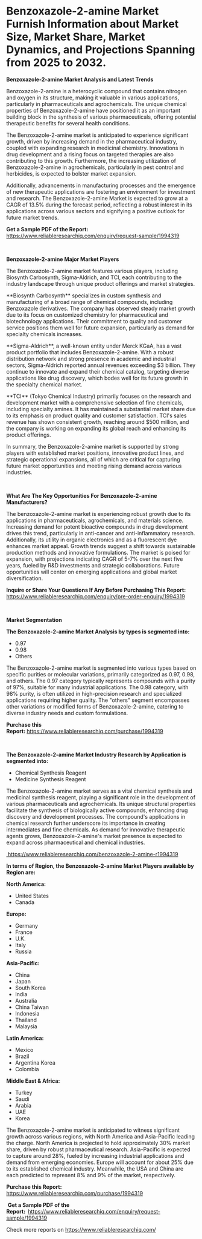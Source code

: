 <p><h1>Benzoxazole-2-amine Market Furnish Information about Market Size, Market Share, Market Dynamics, and Projections Spanning from 2025 to 2032.</h1></p><p><strong>Benzoxazole-2-amine Market Analysis and Latest Trends</strong></p>
<p><p>Benzoxazole-2-amine is a heterocyclic compound that contains nitrogen and oxygen in its structure, making it valuable in various applications, particularly in pharmaceuticals and agrochemicals. The unique chemical properties of Benzoxazole-2-amine have positioned it as an important building block in the synthesis of various pharmaceuticals, offering potential therapeutic benefits for several health conditions.</p><p>The Benzoxazole-2-amine market is anticipated to experience significant growth, driven by increasing demand in the pharmaceutical industry, coupled with expanding research in medicinal chemistry. Innovations in drug development and a rising focus on targeted therapies are also contributing to this growth. Furthermore, the increasing utilization of Benzoxazole-2-amine in agrochemicals, particularly in pest control and herbicides, is expected to bolster market expansion.</p><p>Additionally, advancements in manufacturing processes and the emergence of new therapeutic applications are fostering an environment for investment and research. The Benzoxazole-2-amine Market is expected to grow at a CAGR of 13.5% during the forecast period, reflecting a robust interest in its applications across various sectors and signifying a positive outlook for future market trends.</p></p>
<p><strong>Get a Sample PDF of the Report:&nbsp;</strong> <a href="https://www.reliableresearchiq.com/enquiry/request-sample/1994319?utm_campaign=3174&utm_medium=2&utm_source=Github&utm_content=ia&utm_term=03042025&utm_id=benzoxazole-2-amine">https://www.reliableresearchiq.com/enquiry/request-sample/1994319</a></p>
<p>&nbsp;</p>
<p><strong>Benzoxazole-2-amine Major Market Players</strong></p>
<p><p>The Benzoxazole-2-amine market features various players, including Biosynth Carbosynth, Sigma-Aldrich, and TCI, each contributing to the industry landscape through unique product offerings and market strategies.</p><p>**Biosynth Carbosynth** specializes in custom synthesis and manufacturing of a broad range of chemical compounds, including Benzoxazole derivatives. The company has observed steady market growth due to its focus on customized chemistry for pharmaceutical and biotechnology applications. Their commitment to quality and customer service positions them well for future expansion, particularly as demand for specialty chemicals increases.</p><p>**Sigma-Aldrich**, a well-known entity under Merck KGaA, has a vast product portfolio that includes Benzoxazole-2-amine. With a robust distribution network and strong presence in academic and industrial sectors, Sigma-Aldrich reported annual revenues exceeding $3 billion. They continue to innovate and expand their chemical catalog, targeting diverse applications like drug discovery, which bodes well for its future growth in the specialty chemical market.</p><p>**TCI** (Tokyo Chemical Industry) primarily focuses on the research and development market with a comprehensive selection of fine chemicals, including specialty amines. It has maintained a substantial market share due to its emphasis on product quality and customer satisfaction. TCI's sales revenue has shown consistent growth, reaching around $500 million, and the company is working on expanding its global reach and enhancing its product offerings.</p><p>In summary, the Benzoxazole-2-amine market is supported by strong players with established market positions, innovative product lines, and strategic operational expansions, all of which are critical for capturing future market opportunities and meeting rising demand across various industries.</p></p>
<p>&nbsp;</p>
<p><strong>What Are The Key Opportunities For Benzoxazole-2-amine Manufacturers?</strong></p>
<p><p>The benzoxazole-2-amine market is experiencing robust growth due to its applications in pharmaceuticals, agrochemicals, and materials science. Increasing demand for potent bioactive compounds in drug development drives this trend, particularly in anti-cancer and anti-inflammatory research. Additionally, its utility in organic electronics and as a fluorescent dye enhances market appeal. Growth trends suggest a shift towards sustainable production methods and innovative formulations. The market is poised for expansion, with projections indicating CAGR of 5-7% over the next five years, fueled by R&D investments and strategic collaborations. Future opportunities will center on emerging applications and global market diversification.</p></p>
<p><strong>Inquire or Share Your Questions If Any Before Purchasing This Report:</strong> <a href="https://www.reliableresearchiq.com/enquiry/pre-order-enquiry/1994319?utm_campaign=3174&utm_medium=2&utm_source=Github&utm_content=ia&utm_term=03042025&utm_id=benzoxazole-2-amine">https://www.reliableresearchiq.com/enquiry/pre-order-enquiry/1994319</a></p>
<p>&nbsp;</p>
<p><strong>Market Segmentation</strong></p>
<p><strong>The Benzoxazole-2-amine Market Analysis by types is segmented into:</strong></p>
<p><ul><li>0.97</li><li>0.98</li><li>Others</li></ul></p>
<p><p>The Benzoxazole-2-amine market is segmented into various types based on specific purities or molecular variations, primarily categorized as 0.97, 0.98, and others. The 0.97 category typically represents compounds with a purity of 97%, suitable for many industrial applications. The 0.98 category, with 98% purity, is often utilized in high-precision research and specialized applications requiring higher quality. The "others" segment encompasses other variations or modified forms of Benzoxazole-2-amine, catering to diverse industry needs and custom formulations.</p></p>
<p><strong>Purchase this Report:&nbsp;</strong><a href="https://www.reliableresearchiq.com/purchase/1994319?utm_campaign=3174&utm_medium=2&utm_source=Github&utm_content=ia&utm_term=03042025&utm_id=benzoxazole-2-amine">https://www.reliableresearchiq.com/purchase/1994319</a></p>
<p>&nbsp;</p>
<p><strong>The Benzoxazole-2-amine Market Industry Research by Application is segmented into:</strong></p>
<p><ul><li>Chemical Synthesis Reagent</li><li>Medicine Synthesis Reagent</li></ul></p>
<p><p>The Benzoxazole-2-amine market serves as a vital chemical synthesis and medicinal synthesis reagent, playing a significant role in the development of various pharmaceuticals and agrochemicals. Its unique structural properties facilitate the synthesis of biologically active compounds, enhancing drug discovery and development processes. The compound's applications in chemical research further underscore its importance in creating intermediates and fine chemicals. As demand for innovative therapeutic agents grows, Benzoxazole-2-amine's market presence is expected to expand across pharmaceutical and chemical industries.</p></p>
<p><a href="https://www.reliableresearchiq.com/benzoxazole-2-amine-r1994319?utm_campaign=3174&utm_medium=2&utm_source=Github&utm_content=ia&utm_term=03042025&utm_id=benzoxazole-2-amine">&nbsp;https://www.reliableresearchiq.com/benzoxazole-2-amine-r1994319</a></p>
<p><strong>In terms of Region, the Benzoxazole-2-amine Market Players available by Region are:</strong></p>
<p>
    <p> <strong> North America: </strong>
        <ul>
            <li>United States</li>
            <li>Canada</li>
        </ul>
        </p> 
    <p> <strong> Europe: </strong>
        <ul>
            <li>Germany</li>
            <li>France</li>
            <li>U.K.</li>
            <li>Italy</li>
            <li>Russia</li>
        </ul>
        </p> 
    <p> <strong> Asia-Pacific: </strong>
        <ul>
            <li>China</li>
            <li>Japan</li>
            <li>South Korea</li>
            <li>India</li>
            <li>Australia</li>
            <li>China Taiwan</li>
            <li>Indonesia</li>
            <li>Thailand</li>
            <li>Malaysia</li>
        </ul>
        </p> 
    <p> <strong> Latin America: </strong>
        <ul>
            <li>Mexico</li>
            <li>Brazil</li>
            <li>Argentina Korea</li>
            <li>Colombia</li>
        </ul>
        </p> 
    <p> <strong> Middle East & Africa: </strong>
        <ul>
            <li>Turkey</li>
            <li>Saudi</li>
            <li>Arabia</li>
            <li>UAE</li>
            <li>Korea</li>
        </ul>
    </p>
    </p>
<p><p>The Benzoxazole-2-amine market is anticipated to witness significant growth across various regions, with North America and Asia-Pacific leading the charge. North America is projected to hold approximately 30% market share, driven by robust pharmaceutical research. Asia-Pacific is expected to capture around 28%, fueled by increasing industrial applications and demand from emerging economies. Europe will account for about 25% due to its established chemical industry. Meanwhile, the USA and China are each predicted to represent 8% and 9% of the market, respectively.</p></p>
<p><strong>Purchase this Report: </strong><a href="https://www.reliableresearchiq.com/purchase/1994319?utm_campaign=3174&utm_medium=2&utm_source=Github&utm_content=ia&utm_term=03042025&utm_id=benzoxazole-2-amine">https://www.reliableresearchiq.com/purchase/1994319</a></p>
<p>&nbsp;<strong>Get a Sample PDF of the Report:&nbsp;&nbsp;</strong><a href="https://www.reliableresearchiq.com/enquiry/request-sample/1994319?utm_campaign=3174&utm_medium=2&utm_source=Github&utm_content=ia&utm_term=03042025&utm_id=benzoxazole-2-amine">https://www.reliableresearchiq.com/enquiry/request-sample/1994319</a></p>
<p><strong></strong></p>
<p>Check more reports on <a href="https://www.reliableresearchiq.com/?utm_campaign=3174&utm_medium=2&utm_source=Github&utm_content=ia&utm_term=03042025&utm_id=benzoxazole-2-amine">https://www.reliableresearchiq.com/</a></p>